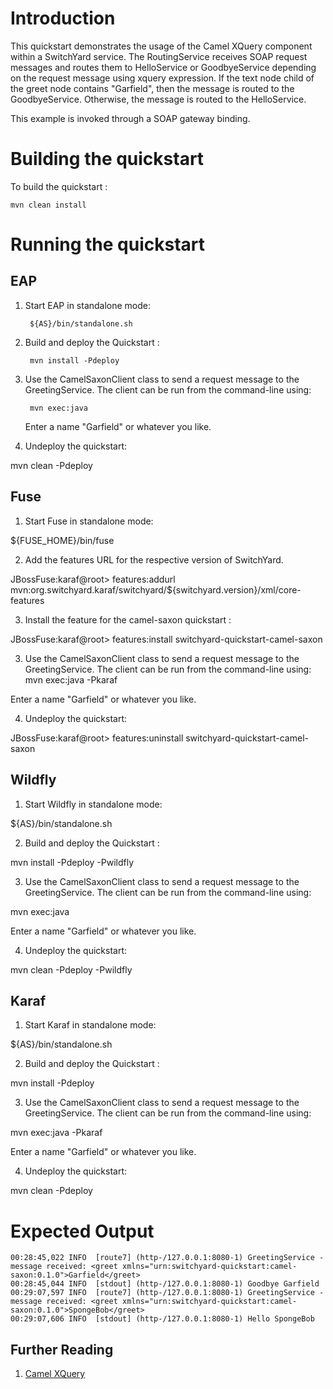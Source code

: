 Introduction
============
This quickstart demonstrates the usage of the Camel XQuery component within a
SwitchYard service. The RoutingService receives SOAP request messages and routes them
to HelloService or GoodbyeService depending on the request message using xquery expression.
If the text node child of the greet node contains "Garfield", then the message is
routed to the GoodbyeService. Otherwise, the message is routed to the HelloService.

This example is invoked through a SOAP gateway binding. 



Building the quickstart
======================

To build the quickstart :

```
mvn clean install
```


Running the quickstart
======================

EAP
----------
1. Start EAP in standalone mode:

        ${AS}/bin/standalone.sh

2. Build and deploy the Quickstart :

        mvn install -Pdeploy

3. Use the CamelSaxonClient class to send a request message to the GreetingService.  The client can be
   run from the command-line using:

        mvn exec:java

   Enter a name "Garfield" or whatever you like.

4. Undeploy the quickstart:

mvn clean -Pdeploy


Fuse
----------
1. Start Fuse in standalone mode:

${FUSE_HOME}/bin/fuse

2. Add the features URL for the respective version of SwitchYard.   

JBossFuse:karaf@root> features:addurl mvn:org.switchyard.karaf/switchyard/${switchyard.version}/xml/core-features

3. Install the feature for the camel-saxon quickstart :

JBossFuse:karaf@root> features:install switchyard-quickstart-camel-saxon

3. Use the CamelSaxonClient class to send a request message to the GreetingService. 
The client can be run from the command-line using:
mvn exec:java -Pkaraf

Enter a name "Garfield" or whatever you like.

4. Undeploy the quickstart:

JBossFuse:karaf@root> features:uninstall switchyard-quickstart-camel-saxon


Wildfly
----------
1. Start Wildfly in standalone mode:

${AS}/bin/standalone.sh

2. Build and deploy the Quickstart :

mvn install -Pdeploy -Pwildfly

3. Use the CamelSaxonClient class to send a request message to the GreetingService.  The client can be
run from the command-line using:

mvn exec:java

Enter a name "Garfield" or whatever you like.

4. Undeploy the quickstart:

mvn clean -Pdeploy -Pwildfly


Karaf
----------
1. Start Karaf in standalone mode:

${AS}/bin/standalone.sh

2. Build and deploy the Quickstart :

mvn install -Pdeploy

3. Use the CamelSaxonClient class to send a request message to the GreetingService.  The client can be
run from the command-line using:

mvn exec:java -Pkaraf

Enter a name "Garfield" or whatever you like.

4. Undeploy the quickstart:

mvn clean -Pdeploy 


Expected Output
===============
```
00:28:45,022 INFO  [route7] (http-/127.0.0.1:8080-1) GreetingService - message received: <greet xmlns="urn:switchyard-quickstart:camel-saxon:0.1.0">Garfield</greet>
00:28:45,044 INFO  [stdout] (http-/127.0.0.1:8080-1) Goodbye Garfield
00:29:07,597 INFO  [route7] (http-/127.0.0.1:8080-1) GreetingService - message received: <greet xmlns="urn:switchyard-quickstart:camel-saxon:0.1.0">SpongeBob</greet>
00:29:07,606 INFO  [stdout] (http-/127.0.0.1:8080-1) Hello SpongeBob
```


## Further Reading

1. [Camel XQuery](http://camel.apache.org/xquery.html)